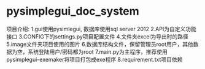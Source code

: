 # pysimplegui_doc_system
项目介绍:
1.gui使用pysimlegui, 数据库使用sql server 2012
2.API为自定义功能接口
3.CONFIG下的settings.py项目配置文件
4.文件夹excel为导出时的路径
5.image文件夹项目使用的图片
6.数据库结构文件，保留管理员root用户，其他数据为空，系统登陆用户/密码都为root
7.main.py为主程序，推荐使用pysimplegui-exemaker将项目打包成exe程序
8.requirement.txt项目依赖
 
